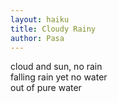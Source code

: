 ```yaml
---
layout: haiku
title: Cloudy Rainy
author: Pasa
---
```


cloud and sun, no rain<br>
falling rain yet no water<br>
out of pure water<br>
